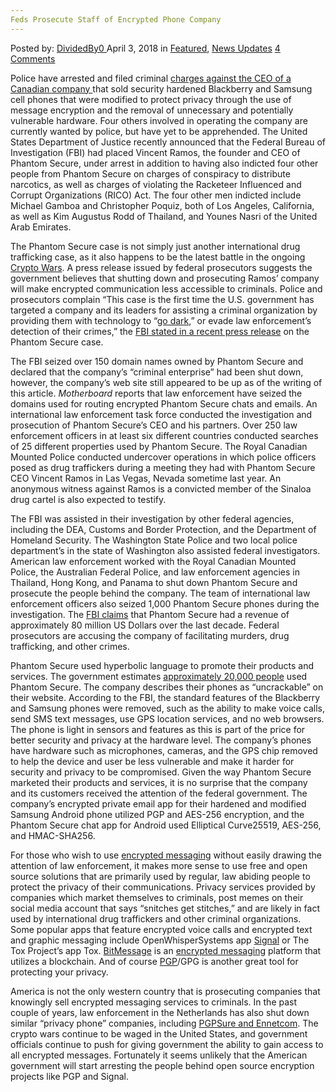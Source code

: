 ```yaml
---
Feds Prosecute Staff of Encrypted Phone Company
---
```

<article class="post-listing post-25248 post type-post status-publish format-standard has-post-thumbnail hentry category-deepdot-news category-news-updates tag-company tag-encrypted tag-feds tag-phone tag-prosecute tag-staff">
<div class="post-inner">
<p class="post-meta">
<span>Posted by: <a href="https://www.deepdotweb.com/author/dividedby0/" title="">DividedBy0 </a></span>
<span>April 3, 2018</span>
<span>in <a href="https://www.deepdotweb.com/category/deepdot-news/" rel="category tag">Featured</a>, <a href="https://www.deepdotweb.com/category/news-updates/" rel="category tag">News Updates</a></span>
<span><a href="https://www.deepdotweb.com/2018/04/03/feds-prosecute-staff-of-encrypted-phone-company/#comments">4 Comments</a></span>
</p>
<div class="clear"></div>
<div class="entry">
<p>Police have arrested and filed criminal <a href="https://motherboard.vice.com/en_us/article/9kg93p/phantom-secure-sinaloa-cartel-four-indicted-blackberry">charges against the CEO of a Canadian company </a>that sold security hardened Blackberry and Samsung cell phones that were modified to protect privacy through the use of message encryption and the removal of unnecessary and potentially vulnerable hardware. Four others involved in operating the company are currently wanted by police, but have yet to be apprehended. The United States Department of Justice recently announced that the Federal Bureau of Investigation (FBI) had placed Vincent Ramos, the founder and CEO of Phantom Secure, under arrest in addition to having also indicted four other people from Phantom Secure on charges of conspiracy to distribute narcotics, as well as charges of violating the Racketeer Influenced and Corrupt Organizations (RICO) Act. The four other men indicted include Michael Gamboa and Christopher Poquiz, both of Los Angeles, California, as well as Kim Augustus Rodd of Thailand, and Younes Nasri of the United Arab Emirates.</p>
<p>The Phantom Secure case is not simply just another international drug trafficking case, as it also happens to be the latest battle in the ongoing <a href="https://www.deepdotweb.com/2018/01/27/encryption-is-a-public-safety-issue/">Crypto Wars</a>. A press release issued by federal prosecutors suggests the government believes that shutting down and prosecuting Ramos’ company will make encrypted communication less accessible to criminals. Police and prosecutors complain “This case is the first time the U.S. government has targeted a company and its leaders for assisting a criminal organization by providing them with technology to “<a href="https://www.deepdotweb.com/2017/05/25/op-ed-going-dark-fbi-lie/">go dark</a>,” or evade law enforcement’s detection of their crimes,” the <a href="https://www.fbi.gov/news/stories/phantom-secure-takedown-031618">FBI stated in a recent press release</a> on the Phantom Secure case.</p>
<p>The FBI seized over 150 domain names owned by Phantom Secure and declared that the company’s “criminal enterprise” had been shut down, however, the company’s web site still appeared to be up as of the writing of this article. <em>Motherboard </em>reports that law enforcement have seized the domains used for routing encrypted Phantom Secure chats and emails. An international law enforcement task force conducted the investigation and prosecution of Phantom Secure’s CEO and his partners. Over 250 law enforcement officers in at least six different countries conducted searches of 25 different properties used by Phantom Secure. The Royal Canadian Mounted Police conducted undercover operations in which police officers posed as drug traffickers during a meeting they had with Phantom Secure CEO Vincent Ramos in Las Vegas, Nevada sometime last year. An anonymous witness against Ramos is a convicted member of the Sinaloa drug cartel is also expected to testify.</p>
<p>The FBI was assisted in their investigation by other federal agencies, including the DEA, Customs and Border Protection, and the Department of Homeland Security. The Washington State Police and two local police department’s in the state of Washington also assisted federal investigators. American law enforcement worked with the Royal Canadian Mounted Police, the Australian Federal Police, and law enforcement agencies in Thailand, Hong Kong, and Panama to shut down Phantom Secure and prosecute the people behind the company. The team of international law enforcement officers also seized 1,000 Phantom Secure phones during the investigation. The <a href="https://www.fbi.gov/news/stories/phantom-secure-takedown-031618">FBI claims</a> that Phantom Secure had a revenue of approximately 80 million US Dollars over the last decade. Federal prosecutors are accusing the company of facilitating murders, drug trafficking, and other crimes.</p>
<p>Phantom Secure used hyperbolic language to promote their products and services. The government estimates <a href="https://www.darkreading.com/endpoint/authentication/phantom-secure-uncrackable-phone-execs-indicted-for-rico-crimes/d/d-id/1331297">approximately 20,000 people</a> used Phantom Secure. The company describes their phones as “uncrackable” on their website. According to the FBI, the standard features of the Blackberry and Samsung phones were removed, such as the ability to make voice calls, send SMS text messages, use GPS location services, and no web browsers. The phone is light in sensors and features as this is part of the price for better security and privacy at the hardware level. The company’s phones have hardware such as microphones, cameras, and the GPS chip removed to help the device and user be less vulnerable and make it harder for security and privacy to be compromised. Given the way Phantom Secure marketed their products and services, it is no surprise that the company and its customers received the attention of the federal government. The company’s encrypted private email app for their hardened and modified Samsung Android phone utilized PGP and AES-256 encryption, and the Phantom Secure chat app for Android used Elliptical Curve25519, AES-256, and HMAC-SHA256.</p>
<p>For those who wish to use <a href="https://www.deepdotweb.com/2017/12/19/messaging-apps-comparison/">encrypted messaging</a> without easily drawing the attention of law enforcement, it makes more sense to use free and open source solutions that are primarily used by regular, law abiding people to protect the privacy of their communications. Privacy services provided by companies which market themselves to criminals, post memes on their social media account that says “snitches get stitches,” and are likely in fact used by international drug traffickers and other criminal organizations. Some popular apps that feature encrypted voice calls and encrypted text and graphic messaging include OpenWhisperSystems app <a href="https://www.deepdotweb.com/tag/signal/">Signal</a> or The Tox Project’s app Tox. <a href="https://www.deepdotweb.com/2017/03/10/use-bitmessage-encrypted-messaging/">BitMessage</a> is an <a href="https://www.deepdotweb.com/2015/02/13/5-ways-to-send-secret-messages/">encrypted messaging</a> platform that utilizes a blockchain. And of course <a href="https://www.deepdotweb.com/2017/10/22/basic-guide-pgp-tails/">PGP</a>/GPG is another great tool for protecting your privacy.</p>
<p>America is not the only western country that is prosecuting companies that knowingly sell encrypted messaging services to criminals. In the past couple of years, law enforcement in the Netherlands has also shut down similar “privacy phone” companies, including <a href="https://motherboard.vice.com/en_us/article/4xknyq/dutch-cops-bust-another-pgp-blackberry-company-for-alleged-money-laundering">PGPSure and Ennetcom</a>. The crypto wars continue to be waged in the United States, and government officials continue to push for giving government the ability to gain access to all encrypted messages. Fortunately it seems unlikely that the American government will start arresting the people behind open source encryption projects like PGP and Signal.</p>
</div>
<span style="display:none"><a href="https://www.deepdotweb.com/tag/company/" rel="tag">company</a> <a href="https://www.deepdotweb.com/tag/encrypted/" rel="tag">encrypted</a> <a href="https://www.deepdotweb.com/tag/feds/" rel="tag">feds</a> <a href="https://www.deepdotweb.com/tag/phone/" rel="tag">phone</a> <a href="https://www.deepdotweb.com/tag/prosecute/" rel="tag">prosecute</a> <a href="https://www.deepdotweb.com/tag/staff/" rel="tag">staff</a></span> <span style="display:none" class="updated">2018-04-03</span>
<div style="display:none" class="vcard author" itemprop="author" itemscope itemtype="http://schema.org/Person"><strong class="fn" itemprop="name"><a href="https://www.deepdotweb.com/author/dividedby0/" title="Posts by DividedBy0" rel="author">DividedBy0</a></strong></div>
</div>
</article>

